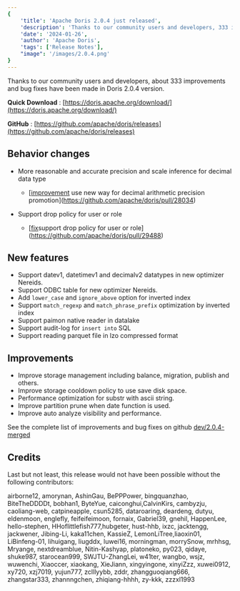 ```yaml
---
{
    'title': 'Apache Doris 2.0.4 just released',
    'description': 'Thanks to our community users and developers, 333 improvements and bug fixes have been made in Doris 2.0.4.',
    'date': '2024-01-26',
    'author': 'Apache Doris',
    'tags': ['Release Notes'],
    "image": '/images/2.0.4.png'
}
---
```


<!--
Licensed to the Apache Software Foundation (ASF) under one
or more contributor license agreements.  See the NOTICE file
distributed with this work for additional information
regarding copyright ownership.  The ASF licenses this file
to you under the Apache License, Version 2.0 (the
"License"); you may not use this file except in compliance
with the License.  You may obtain a copy of the License at
  http://www.apache.org/licenses/LICENSE-2.0
Unless required by applicable law or agreed to in writing,
software distributed under the License is distributed on an
"AS IS" BASIS, WITHOUT WARRANTIES OR CONDITIONS OF ANY
KIND, either express or implied.  See the License for the
specific language governing permissions and limitations
under the License.
-->

Thanks to our community users and developers, about 333 improvements and bug fixes have been made in Doris 2.0.4 version.

**Quick Download** : [https://doris.apache.org/download/](https://doris.apache.org/download/)

**GitHub** : [https://github.com/apache/doris/releases](https://github.com/apache/doris/releases)


## Behavior changes
- More reasonable and accurate precision and scale inference for decimal data type
  - [[improvement](decimal) use new way for decimal arithmetic precision promotion](https://github.com/apache/doris/pull/28034)

- Support drop policy for user or role
  - [[fix](polixy)support drop policy for user or role](https://github.com/apache/doris/pull/29488)

## New features

- Support datev1, datetimev1 and decimalv2 datatypes in new optimizer Nereids.
- Support ODBC table for new optimizer Nereids.
- Add `lower_case` and `ignore_above` option for inverted index
- Support `match_regexp` and `match_phrase_prefix` optimization by inverted index
- Support paimon native reader in datalake
- Support audit-log for `insert into` SQL
- Support reading parquet file in lzo compressed format

## Improvements

- Improve storage management including balance, migration, publish and others.
- Improve storage cooldown policy to use save disk space.
- Performance optimization for substr with ascii string.
- Improve partition prune when date function is used.
- Improve auto analyze visibility and performance.

See the complete list of improvements and bug fixes on github [dev/2.0.4-merged](https://github.com/apache/doris/issues?q=label%3Adev%2F2.0.4-merged+is%3Aclosed)



## Credits
Last but not least, this release would not have been possible without the following contributors: 

airborne12, amorynan, AshinGau, BePPPower, bingquanzhao, BiteTheDDDDt, bobhan1, ByteYue, caiconghui,CalvinKirs, cambyzju, caoliang-web, catpineapple, csun5285, dataroaring, deardeng, dutyu, eldenmoon, englefly, feifeifeimoon, fornaix, Gabriel39, gnehil, HappenLee, hello-stephen, HHoflittlefish777,hubgeter, hust-hhb, ixzc, jacktengg, jackwener, Jibing-Li, kaka11chen, KassieZ, LemonLiTree,liaoxin01, LiBinfeng-01, lihuigang, liugddx, luwei16, morningman, morrySnow, mrhhsg, Mryange, nextdreamblue, Nitin-Kashyap, platoneko, py023, qidaye, shuke987, starocean999, SWJTU-ZhangLei, w41ter, wangbo, wsjz, wuwenchi, Xiaoccer, xiaokang, XieJiann, xingyingone, xinyiZzz, xuwei0912, xy720, xzj7019, yujun777, zclllyybb, zddr, zhangguoqiang666, zhangstar333, zhannngchen, zhiqiang-hhhh, zy-kkk, zzzxl1993
